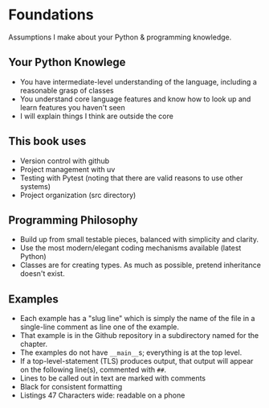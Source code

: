# Foundations

Assumptions I make about your Python & programming knowledge.

## Your Python Knowlege

- You have intermediate-level understanding of the language, including a reasonable grasp of classes
- You understand core language features and know how to look up and learn features you haven't seen
- I will explain things I think are outside the core

## This book uses

- Version control with github
- Project management with uv
- Testing with Pytest (noting that there are valid reasons to use other systems)
- Project organization (src directory)

## Programming Philosophy

- Build up from small testable pieces, balanced with simplicity and clarity.
- Use the most modern/elegant coding mechanisms available (latest Python)
- Classes are for creating types. As much as possible, pretend inheritance doesn't exist.

## Examples

- Each example has a "slug line" which is simply the name of the file in a single-line comment as line one of the example.
- That example is in the Github repository in a subdirectory named for the chapter.
- The examples do not have `__main__`s; everything is at the top level.
- If a top-level-statement (TLS) produces output, that output will appear on the following line(s), commented with `##`.
- Lines to be called out in text are marked with comments
- Black for consistent formatting
- Listings 47 Characters wide: readable on a phone
